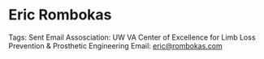# Eric Rombokas

Tags: Sent Email
Assosciation: UW
VA Center of Excellence for Limb Loss Prevention & Prosthetic Engineering
Email: eric@rombokas.com